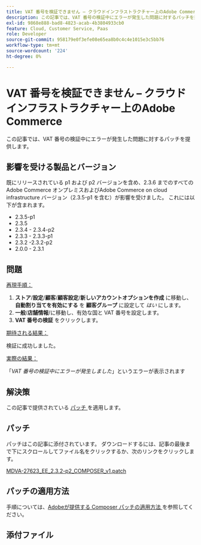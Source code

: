 ```yaml
---
title: VAT 番号を検証できません – クラウドインフラストラクチャー上のAdobe Commerce
description: この記事では、VAT 番号の検証中にエラーが発生した問題に対するパッチを提供します。
exl-id: 9868e888-bad8-4823-acab-4b3804933cb0
feature: Cloud, Customer Service, Paas
role: Developer
source-git-commit: 958179e0f3efe08e65ea8b0c4c4e1015e3c5bb76
workflow-type: tm+mt
source-wordcount: '224'
ht-degree: 0%

---
```


# VAT 番号を検証できません – クラウドインフラストラクチャー上のAdobe Commerce

この記事では、VAT 番号の検証中にエラーが発生した問題に対するパッチを提供します。

## 影響を受ける製品とバージョン

既にリリースされている p1 および p2 バージョンを含め、2.3.6 までのすべてのAdobe Commerce オンプレミスおよびAdobe Commerce on cloud infrastructure バージョン（2.3.5-p1 を含む）が影響を受けました。 これには以下が含まれます。

* 2.3.5-p1
* 2.3.5
* 2.3.4 - 2.3.4-p2
* 2.3.3 - 2.3.3-p1
* 2.3.2 -2.3.2-p2
* 2.0.0 - 2.3.1

## 問題

<u> 再現手順：</u>

1. **ストア**/**設定**/**顧客**/**顧客設定**/**新しいアカウントオプションを作成** に移動し、**自動割り当てを有効にする** を **顧客グループ** に設定して *はい* にします。
1. **一般**/**店舗情報**/に移動し、有効な国と VAT 番号を設定します。
1. **VAT 番号の検証** をクリックします。

<u> 期待される結果：</u>

検証に成功しました。

<u> 実際の結果：</u>

「*VAT 番号の検証中にエラーが発生しました*」というエラーが表示されます

## 解決策

この記事で提供されている [ パッチ ](assets/MDVA-27623_EE_2.3.2-p2_COMPOSER_v1.patch.zip) を適用します。

## パッチ

パッチはこの記事に添付されています。 ダウンロードするには、記事の最後まで下にスクロールしてファイル名をクリックするか、次のリンクをクリックします。

[MDVA-27623\_EE\_2.3.2-p2\_COMPOSER\_v1.patch](assets/MDVA-27623_EE_2.3.2-p2_COMPOSER_v1.patch.zip)

## パッチの適用方法

手順については、[Adobeが提供する Composer パッチの適用方法 ](/help/how-to/general/how-to-apply-a-composer-patch-provided-by-magento.md) を参照してください。

## 添付ファイル
